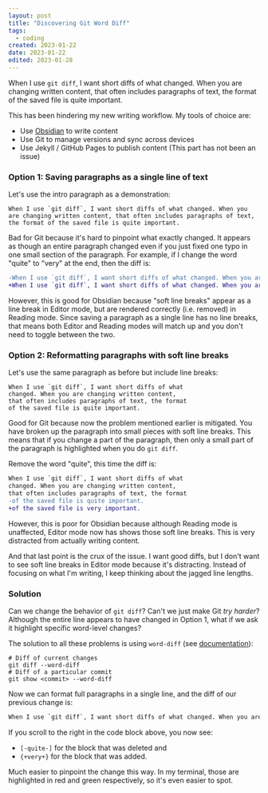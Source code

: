 ```yaml
---
layout: post
title: "Discovering Git Word Diff"
tags:
  - coding
created: 2023-01-22
date: 2023-01-22
edited: 2023-01-28
---
```

When I use `git diff`, I want short diffs of what changed. When you are changing written content, that often includes paragraphs of text, the format of the saved file is quite important.

This has been hindering my new writing workflow. My tools of choice are:
* Use [Obsidian](https://obsidian.md/) to write content
* Use Git to manage versions and sync across devices
* Use Jekyll / GitHub Pages to publish content (This part has not been an issue)

### Option 1: Saving paragraphs as a single line of text

Let's use the intro paragraph as a demonstration:

```
When I use `git diff`, I want short diffs of what changed. When you are changing written content, that often includes paragraphs of text, the format of the saved file is quite important.
```

Bad for Git because it's hard to pinpoint what exactly changed. It appears as though an entire paragraph changed even if you just fixed one typo in one small section of the paragraph. For example, if I change the word "quite" to "very" at the end, then the diff is:

```diff
-When I use `git diff`, I want short diffs of what changed. When you are changing written content, that often includes paragraphs of text, the format of the saved file is quite important.
+When I use `git diff`, I want short diffs of what changed. When you are changing written content, that often includes paragraphs of text, the format of the saved file is very important.
```

However, this is good for Obsidian because "soft line breaks" appear as a line break in Editor mode, but are rendered correctly (i.e. removed) in Reading mode. Since saving a paragraph as a single line has no line breaks, that means both Editor and Reading modes will match up and you don't need to toggle between the two.

### Option 2: Reformatting paragraphs with soft line breaks

Let's use the same paragraph as before but include line breaks:

```
When I use `git diff`, I want short diffs of what
changed. When you are changing written content,
that often includes paragraphs of text, the format
of the saved file is quite important.
```

Good for Git because now the problem mentioned earlier is mitigated. You have broken up the paragraph into small pieces with soft line breaks. This means that if you change a part of the paragraph, then only a small part of the paragraph is highlighted when you do `git diff`.

Remove the word "quite", this time the diff is:

```diff
When I use `git diff`, I want short diffs of what
changed. When you are changing written content,
that often includes paragraphs of text, the format
-of the saved file is quite important.
+of the saved file is very important.
```

However, this is poor for Obsidian because although Reading mode is unaffected, Editor mode now has shows those soft line breaks. This is very distracted from actually writing content.

And that last point is the crux of the issue. I want good diffs, but I don't want to see soft line breaks in Editor mode because it's distracting. Instead of focusing on what I'm writing, I keep thinking about the jagged line lengths.

### Solution

Can we change the behavior of `git diff`? Can't we just make Git *try harder*? Although the entire line appears to have changed in Option 1, what if we ask it highlight specific word-level changes?

The solution to all these problems is using `word-diff` (see [documentation](https://git-scm.com/docs/git-diff#Documentation/git-diff.txt---word-diffltmodegt)):

```shell
# Diff of current changes
git diff --word-diff
# Diff of a particular commit
git show <commit> --word-diff
```

Now we can format full paragraphs in a single line, and the diff of our previous change is:

```diff
When I use `git diff`, I want short diffs of what changed. When you are changing written content, that often includes paragraphs of text, the format of the saved file is [-quite-]{+very+} important.
```

If you scroll to the right in the code block above, you now see:
* `[-quite-]` for the block that was deleted and
* `{+very+}` for the block that was added.

Much easier to pinpoint the change this way. In my terminal, those are highlighted in red and green respectively, so it's even easier to spot.
